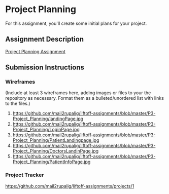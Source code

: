 # Project Planning
For this assignment, you'll create some initial plans for your project.

## Assignment Description
[Project Planning Assignment](https://education.launchcode.org/liftoff/assignments/planning/)

## Submission Instructions

### Wireframes

(Include at least 3 wireframes here, adding images or files to your the repository as necessary. Format them as a bulleted/unordered list with links to the files.)
1. https://github.com/mail2rupalig/liftoff-assignments/blob/master/P3-Project_Planning/landingPage.jpg
2. https://github.com/mail2rupalig/liftoff-assignments/blob/master/P3-Project_Planning/LoginPage.jpg
3. https://github.com/mail2rupalig/liftoff-assignments/blob/master/P3-Project_Planning/PatientLandingpage.jpg
4. https://github.com/mail2rupalig/liftoff-assignments/blob/master/P3-Project_Planning/DoctorsLandinPage.jpg
5. https://github.com/mail2rupalig/liftoff-assignments/blob/master/P3-Project_Planning/PatientInfoPage.jpg



### Project Tracker

https://github.com/mail2rupalig/liftoff-assignments/projects/1